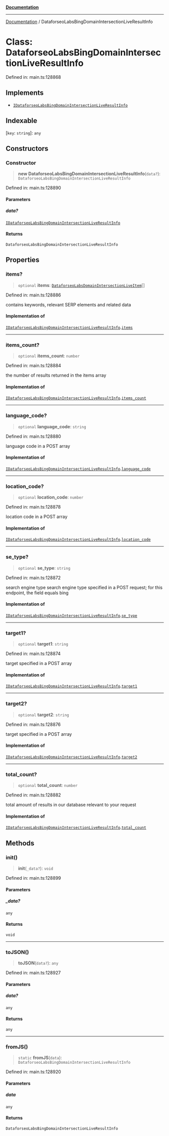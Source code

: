 [**Documentation**](../README.md)

***

[Documentation](../README.md) / DataforseoLabsBingDomainIntersectionLiveResultInfo

# Class: DataforseoLabsBingDomainIntersectionLiveResultInfo

Defined in: main.ts:128868

## Implements

- [`IDataforseoLabsBingDomainIntersectionLiveResultInfo`](../interfaces/IDataforseoLabsBingDomainIntersectionLiveResultInfo.md)

## Indexable

\[`key`: `string`\]: `any`

## Constructors

### Constructor

> **new DataforseoLabsBingDomainIntersectionLiveResultInfo**(`data?`): `DataforseoLabsBingDomainIntersectionLiveResultInfo`

Defined in: main.ts:128890

#### Parameters

##### data?

[`IDataforseoLabsBingDomainIntersectionLiveResultInfo`](../interfaces/IDataforseoLabsBingDomainIntersectionLiveResultInfo.md)

#### Returns

`DataforseoLabsBingDomainIntersectionLiveResultInfo`

## Properties

### items?

> `optional` **items**: [`DataforseoLabsDomainIntersectionLiveItem`](DataforseoLabsDomainIntersectionLiveItem.md)[]

Defined in: main.ts:128886

contains keywords, relevant SERP elements and related data

#### Implementation of

[`IDataforseoLabsBingDomainIntersectionLiveResultInfo`](../interfaces/IDataforseoLabsBingDomainIntersectionLiveResultInfo.md).[`items`](../interfaces/IDataforseoLabsBingDomainIntersectionLiveResultInfo.md#items)

***

### items\_count?

> `optional` **items\_count**: `number`

Defined in: main.ts:128884

the number of results returned in the items array

#### Implementation of

[`IDataforseoLabsBingDomainIntersectionLiveResultInfo`](../interfaces/IDataforseoLabsBingDomainIntersectionLiveResultInfo.md).[`items_count`](../interfaces/IDataforseoLabsBingDomainIntersectionLiveResultInfo.md#items_count)

***

### language\_code?

> `optional` **language\_code**: `string`

Defined in: main.ts:128880

language code in a POST array

#### Implementation of

[`IDataforseoLabsBingDomainIntersectionLiveResultInfo`](../interfaces/IDataforseoLabsBingDomainIntersectionLiveResultInfo.md).[`language_code`](../interfaces/IDataforseoLabsBingDomainIntersectionLiveResultInfo.md#language_code)

***

### location\_code?

> `optional` **location\_code**: `number`

Defined in: main.ts:128878

location code in a POST array

#### Implementation of

[`IDataforseoLabsBingDomainIntersectionLiveResultInfo`](../interfaces/IDataforseoLabsBingDomainIntersectionLiveResultInfo.md).[`location_code`](../interfaces/IDataforseoLabsBingDomainIntersectionLiveResultInfo.md#location_code)

***

### se\_type?

> `optional` **se\_type**: `string`

Defined in: main.ts:128872

search engine type
search engine type specified in a POST request;
for this endpoint, the field equals bing

#### Implementation of

[`IDataforseoLabsBingDomainIntersectionLiveResultInfo`](../interfaces/IDataforseoLabsBingDomainIntersectionLiveResultInfo.md).[`se_type`](../interfaces/IDataforseoLabsBingDomainIntersectionLiveResultInfo.md#se_type)

***

### target1?

> `optional` **target1**: `string`

Defined in: main.ts:128874

target specified in a POST array

#### Implementation of

[`IDataforseoLabsBingDomainIntersectionLiveResultInfo`](../interfaces/IDataforseoLabsBingDomainIntersectionLiveResultInfo.md).[`target1`](../interfaces/IDataforseoLabsBingDomainIntersectionLiveResultInfo.md#target1)

***

### target2?

> `optional` **target2**: `string`

Defined in: main.ts:128876

target specified in a POST array

#### Implementation of

[`IDataforseoLabsBingDomainIntersectionLiveResultInfo`](../interfaces/IDataforseoLabsBingDomainIntersectionLiveResultInfo.md).[`target2`](../interfaces/IDataforseoLabsBingDomainIntersectionLiveResultInfo.md#target2)

***

### total\_count?

> `optional` **total\_count**: `number`

Defined in: main.ts:128882

total amount of results in our database relevant to your request

#### Implementation of

[`IDataforseoLabsBingDomainIntersectionLiveResultInfo`](../interfaces/IDataforseoLabsBingDomainIntersectionLiveResultInfo.md).[`total_count`](../interfaces/IDataforseoLabsBingDomainIntersectionLiveResultInfo.md#total_count)

## Methods

### init()

> **init**(`_data?`): `void`

Defined in: main.ts:128899

#### Parameters

##### \_data?

`any`

#### Returns

`void`

***

### toJSON()

> **toJSON**(`data?`): `any`

Defined in: main.ts:128927

#### Parameters

##### data?

`any`

#### Returns

`any`

***

### fromJS()

> `static` **fromJS**(`data`): `DataforseoLabsBingDomainIntersectionLiveResultInfo`

Defined in: main.ts:128920

#### Parameters

##### data

`any`

#### Returns

`DataforseoLabsBingDomainIntersectionLiveResultInfo`
